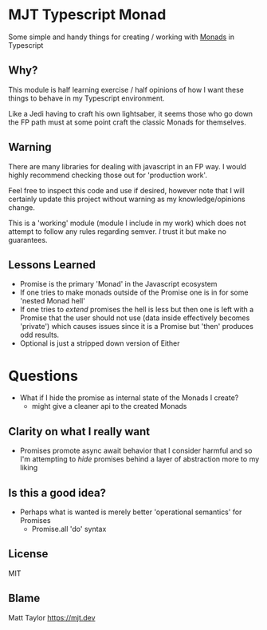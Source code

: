 # MJT Typescript Monad

Some simple and handy things for creating / working with [Monads](<https://en.wikipedia.org/wiki/Monad_(functional_programming)>) in Typescript

## Why?

This module is half learning exercise / half opinions of how I want these
things to behave in my Typescript environment.

Like a Jedi having to craft his own lightsaber, it seems those who go down
the FP path must at some point craft the classic Monads for themselves.

## Warning

There are many libraries for dealing with javascript in an FP way. I would
highly recommend checking those out for 'production work'.

Feel free to inspect this code and use if desired, however note that I will
certainly update this project without warning as my knowledge/opinions change.

This is a 'working' module (module I include in my work) which does not attempt
to follow any rules regarding semver. _I_ trust it but make no guarantees.

## Lessons Learned

- Promise is the primary 'Monad' in the Javascript ecosystem
- If one tries to make monads outside of the Promise one is in for some 'nested Monad hell'
- If one tries to _extend_ promises the hell is less but then one is left with a Promise that the user should not use (data inside effectively becomes 'private') which causes issues since it is a Promise but 'then' produces odd results.
- Optional is just a stripped down version of Either

# Questions

- What if I hide the promise as internal state of the Monads I create?
  - might give a cleaner api to the created Monads

## Clarity on what I really want

- Promises promote async await behavior that I consider harmful and so I'm attempting to _hide_ promises behind a layer of abstraction more to my liking

## Is this a good idea?

- Perhaps what is wanted is merely better 'operational semantics' for Promises
  - Promise.all 'do' syntax

## License

MIT

## Blame

Matt Taylor https://mjt.dev
